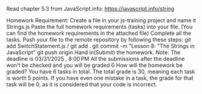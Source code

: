 Read chapter 5.3 from JavaScript.info: https://javascript.info/string

Homework Requirement:
Create a file in your js-training project and name it Strings.js
Paste the full homework requirements (tasks) into your file. (You can find the homework requirements in the attached file)
Complete all the tasks.
Push your file to the remote repository by following these steps:
git add SwitchStatement.js / git add .
git commit -m "Lesson 8: "The Strings in JavaScript"
git push origin
Hand in(Submit) the homework.
Note: 
The deadline is 03/31/2025 , 8:00 PM
All the submissions after the deadline won't be checked and you will be graded 0
How will the homework be graded?
You have 6 tasks in total.
The total grade is 30, meaning each task is worth 5 points. If you have even one mistake in a task, the grade for that task will be 0, as it is considered that your code is incorrect.